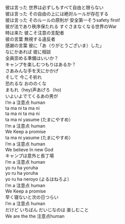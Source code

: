 彼は言った 世界は必ずしもすべて自由と限らない  
彼は言った その自由の上には絶対ルールが存在する  
彼は言った そのルールの原則が 安全第一そうsafety first!  
彼が法であり秩序保たれる すぐさまなくなる世界のWar  
時は来た 彼こそ注意の支配者　  
彼の言葉 無視する違反者  
感謝の言葉 彼に「あ（りがとうございま）した」  
なにかあれば 彼に相談  
全員崇める準備はいいか？  
キャンプを楽しむつもりはあるか？  
さあみんな手を天にかかげ  
そして 今こそ祈れ  
恐れるな おののくな  
まもれ（hey)声あげろ（ho)  
いよいよでてくるあの男が  
I’m a 注意点 human  
ta ma ni ta ma ni  
ta ma ni ta ma ni  
ta ma ni yasume (たまにやすめ）  
I’m a 注意点 human  
We Keep a promise  
ta ma ni yasume (たまにやすめ）  
I’m a 注意点 human  
We believe In new God  
キャンプは意外と長丁場  
I’m a 注意点 human  
yo ru ha yoruha  
yo ru ha yoruha  
yo ru ha neroyo (よるはねろよ）  
I’m a 注意点 human  
We Keep a promise  
早く寝ないと次の日つらい  
I’m a 注意点 human  
だけど いちばん だいじなのは 楽しむこと  
We are the the 注意点human  

